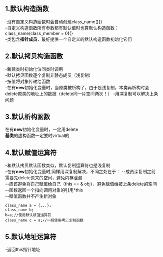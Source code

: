 ## 1.默认构造函数 ##  
-没有自定义构造函数时会自动创建class_name(){}  
-自定义构造函数所有参数都有默认值时也算默认构造函数：class_name(class_member = 0){}  
-类包含**指针成员**，最好提供一个自定义的默认构造函数初始化它们  

## 2.默认拷贝构造函数 ##  
-新建类时初始化位同类时调用   
-默认拷贝函数逐个复制非静态成员（浅复制）  
-按值将对象传递给函数  
-在有**new**初始化变量时，当原类被析构了，由于是浅复制，本类再析构时会delete原类的地址上的数据（delete同一片空间两次！） 
-用深复制可以解决上条问题  
## 3.默认析构函数 ##  
在有**new**初始化变量时，一定用delete  
**基类**的虚构函数一定要时virtual的  
## 4.默认赋值运算符 ##  
-和默认拷贝默认函数类似，默认复制运算符也是浅复制  
-在有**new**初始化变量时,同样用深复制解决，不同之处在于：
--成员深复制之前需要先delete原来的空间，避免内存泄漏  
--应该避免将自己赋值给自己（this == & obj），避免赋值给被上条delete的空间
--函数返回一个指向调用对象的引用*this  
--赋值函数并不产生新对象  

    class_name a = {...};
    class_name b;
    b=a;//使用默认赋值运算符  
    class_name c = a;//一般使用拷贝复制函数
    
## 5.默认地址运算符 ##  
-返回this指针地址
